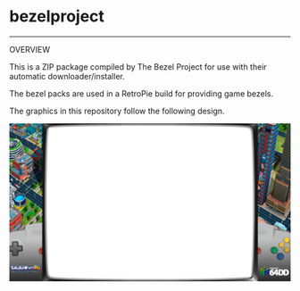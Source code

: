# bezelproject

-------
OVERVIEW

This is a ZIP package compiled by The Bezel Project for use with their automatic downloader/installer.

The bezel packs are used in a RetroPie build for providing game bezels.

The graphics in this repository follow the following design.

![Sample bezel](https://github.com/thebezelproject/bezelproject-N64DD/blob/master/retroarch/overlay/GameBezels/N64DD/SimCity%2064%20(Japan).png?raw=true)
